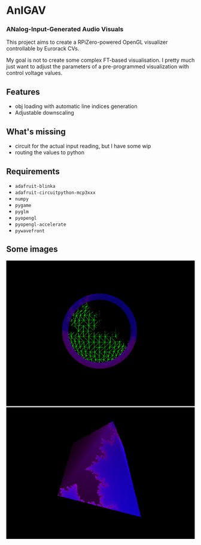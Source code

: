 # AnIGAV
### ANalog-Input-Generated Audio Visuals

This project aims to create a RPiZero-powered OpenGL visualizer controllable by Eurorack CVs.

My goal is not to create some complex FT-based visualisation. I pretty much just want to adjust the parameters of a pre-programmed visualization with control voltage values.

## Features

* obj loading with automatic line indices generation
* Adjustable downscaling

## What's missing

* circuit for the actual input reading, but I have some wip
* routing the values to python

## Requirements
* `adafruit-blinka`
* `adafruit-circuitpython-mcp3xxx`
* `numpy`
* `pygame`
* `pyglm`
* `pyopengl`
* `pyopengl-accelerate`
* `pywavefront`
## Some images
![00](https://github.com/webik150/Anigav/blob/master/readme/img01.png)
![01](https://github.com/webik150/Anigav/blob/master/readme/img02.png)
